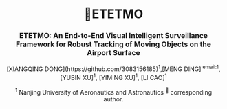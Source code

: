 <div align="center">
<h1> 🦖ETETMO </h1>
<h3>ETETMO: An End-to-End Visual Intelligent Surveillance Framework for Robust Tracking of Moving Objects on the Airport Surface</h3>
[XIANGQING DONG](https://github.com/3083156185)<sup>1</sup>,[MENG DING]<sup>:email:</sup><sup>1</sup>,[YUBIN XU]<sup>1</sup>, [YIMING XU]<sup>1</sup>, [LI CAO]<sup>1</sup> 

<sup>1</sup> Nanjing University of Aeronautics and Astronautics
<sup>:email:</sup> corresponding author.

